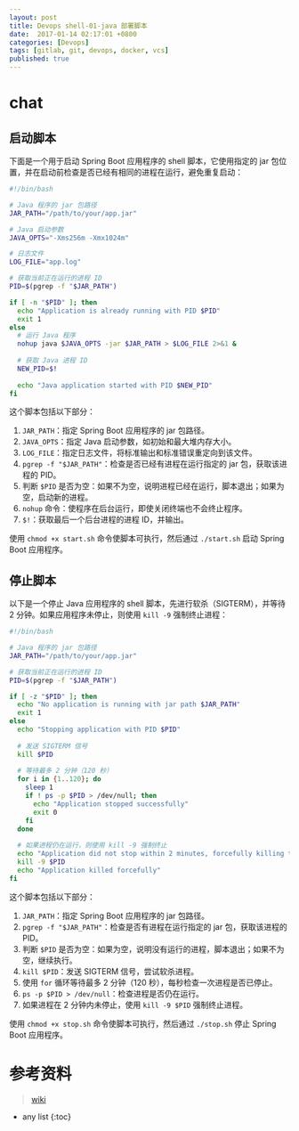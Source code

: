 ```yaml
---
layout: post
title: Devops shell-01-java 部署脚本
date:  2017-01-14 02:17:01 +0800
categories: [Devops]
tags: [gitlab, git, devops, docker, vcs]
published: true
---
```



# 


# chat

## 启动脚本

下面是一个用于启动 Spring Boot 应用程序的 shell 脚本，它使用指定的 jar 包位置，并在启动前检查是否已经有相同的进程在运行，避免重复启动：

```sh
#!/bin/bash

# Java 程序的 jar 包路径
JAR_PATH="/path/to/your/app.jar"

# Java 启动参数
JAVA_OPTS="-Xms256m -Xmx1024m"

# 日志文件
LOG_FILE="app.log"

# 获取当前正在运行的进程 ID
PID=$(pgrep -f "$JAR_PATH")

if [ -n "$PID" ]; then
  echo "Application is already running with PID $PID"
  exit 1
else
  # 运行 Java 程序
  nohup java $JAVA_OPTS -jar $JAR_PATH > $LOG_FILE 2>&1 &
  
  # 获取 Java 进程 ID
  NEW_PID=$!
  
  echo "Java application started with PID $NEW_PID"
fi
```

这个脚本包括以下部分：

1. `JAR_PATH`：指定 Spring Boot 应用程序的 jar 包路径。
2. `JAVA_OPTS`：指定 Java 启动参数，如初始和最大堆内存大小。
3. `LOG_FILE`：指定日志文件，将标准输出和标准错误重定向到该文件。
4. `pgrep -f "$JAR_PATH"`：检查是否已经有进程在运行指定的 jar 包，获取该进程的 PID。
5. 判断 `$PID` 是否为空：如果不为空，说明进程已经在运行，脚本退出；如果为空，启动新的进程。
6. `nohup` 命令：使程序在后台运行，即使关闭终端也不会终止程序。
7. `$!`：获取最后一个后台进程的进程 ID，并输出。

使用 `chmod +x start.sh` 命令使脚本可执行，然后通过 `./start.sh` 启动 Spring Boot 应用程序。

## 停止脚本

以下是一个停止 Java 应用程序的 shell 脚本，先进行软杀（SIGTERM），并等待 2 分钟。如果应用程序未停止，则使用 `kill -9` 强制终止进程：

```sh
#!/bin/bash

# Java 程序的 jar 包路径
JAR_PATH="/path/to/your/app.jar"

# 获取当前正在运行的进程 ID
PID=$(pgrep -f "$JAR_PATH")

if [ -z "$PID" ]; then
  echo "No application is running with jar path $JAR_PATH"
  exit 1
else
  echo "Stopping application with PID $PID"
  
  # 发送 SIGTERM 信号
  kill $PID
  
  # 等待最多 2 分钟（120 秒）
  for i in {1..120}; do
    sleep 1
    if ! ps -p $PID > /dev/null; then
      echo "Application stopped successfully"
      exit 0
    fi
  done
  
  # 如果进程仍在运行，则使用 kill -9 强制终止
  echo "Application did not stop within 2 minutes, forcefully killing the process"
  kill -9 $PID
  echo "Application killed forcefully"
fi
```

这个脚本包括以下部分：

1. `JAR_PATH`：指定 Spring Boot 应用程序的 jar 包路径。
2. `pgrep -f "$JAR_PATH"`：检查是否有进程在运行指定的 jar 包，获取该进程的 PID。
3. 判断 `$PID` 是否为空：如果为空，说明没有运行的进程，脚本退出；如果不为空，继续执行。
4. `kill $PID`：发送 SIGTERM 信号，尝试软杀进程。
5. 使用 `for` 循环等待最多 2 分钟（120 秒），每秒检查一次进程是否已停止。
6. `ps -p $PID > /dev/null`：检查进程是否仍在运行。
7. 如果进程在 2 分钟内未停止，使用 `kill -9 $PID` 强制终止进程。

使用 `chmod +x stop.sh` 命令使脚本可执行，然后通过 `./stop.sh` 停止 Spring Boot 应用程序。



# 参考资料

> [wiki](http://www.cnblogs.com/moshang-zjn/p/5757430.html)


* any list
{:toc}